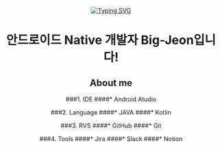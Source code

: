 <div align="center">

[![Typing SVG](https://readme-typing-svg.herokuapp.com/?color=6796e5&lines=hi,+i'm+AOSdeveloper&font=Dancing+Script&size=50&center=true&vCenter=true&width=600&height=80)](https://git.io/typing-svg)
<!--font: https://fonts.google.com/specimen/Redressed   Redressed,Festive --> 

# 안드로이드 Native 개발자 Big-Jeon입니다!

## About me

###1. IDE
   ####* Android Atudio
     
###2. Language
   ####* JAVA
   ####* Kotlin
     
###3. RVS
   ####* GitHub
   ####* Git
     
###4. Tools
   ####* Jira
   ####* Slack
   ####* Notion
